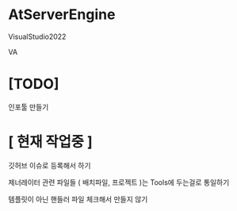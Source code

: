# AtServerEngine


VisualStudio2022

VA



# [TODO]

인포툴 만들기



# [ 현재 작업중 ]

깃허브 이슈로 등록해서 하기

제너레이터 관련 파일들 ( 배치파일, 프로젝트 )는 Tools에 두는걸로 통일하기

템플릿이 아닌 핸들러 파일 체크해서 만들지 않기
